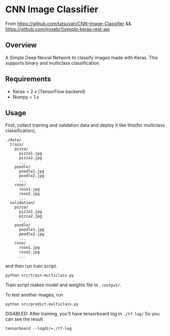 # CNN Image Classifier

From https://github.com/tatsuyah/CNN-Image-Classifier && https://github.com/jrosebr1/simple-keras-rest-api

## Overview

A Simple Deep Neural Network to classify images made with Keras. This supports binary and multiclass classification.

## Requirements

  * Keras = 2.x (TensorFlow backend)
  * Numpy = 1.x

## Usage

First, collect training and validation data and deploy it like this(for multiclass classification),
```
./data/
  train/
    pizza/
      pizza1.jpg
      pizza2.jpg
      ...
    poodle/
      poodle1.jpg
      poodle2.jpg
      ...
    rose/
      rose1.jpg
      rose2.jpg
      ...
  validation/
    pizza/
      pizza1.jpg
      pizza2.jpg
      ...
    poodle/
      poodle1.jpg
      poodle2.jpg
      ...
    rose/
      rose1.jpg
      rose2.jpg
      ...
```

and then run train script.

```
python src/train-multiclass.py
```

Train script makes model and weights file to `./output/`.

To test another images, run

```
python src/predict-multiclass.py
```

DISABLED: 
After training, you'll have tensorboard log in `./tf-log/`
So you can see the result

```
tensorboard --logdir=./tf-log
```
